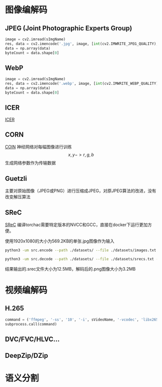 # 图像编解码
## JPEG (Joint Photographic Experts Group)
```py
image = cv2.imread(sImgName)
res, data = cv2.imencode('.jpg', image, [int(cv2.IMWRITE_JPEG_QUALITY), 95])
data = np.array(data)
byteCount = data.shape[0]
```

## WebP
```py
image = cv2.imread(sImgName)
res, data = cv2.imencode('.webp', image, [int(cv2.IMWRITE_WEBP_QUALITY), 95])
data = np.array(data)
byteCount = data.shape[0]
```

## ICER
[ICER](https://github.com/TheRealOrange/icer_compression.git)

## CORN
[COIN](https://gitcode.com/gh_mirrors/coi/coin.git)
神经网络对每幅图像进行训练$${x,y} -> {r,g,b}$$生成网络参数作为传输数据

## Guetzli
主要对原始图像（JPEG或PNG）进行压缩成JPEG，对原JPEG算法的改进，没有改变解压算法

## SReC
[SReC](git@github.com:caoscott/SReC.git)
编译torchac需要特定版本的NVCC和GCC，直接在docker下运行更加方便。

使用1920x1080的大小为569.2KB的单张.jpg图像作为输入
```sh
python3 -um src.encode --path ./datasets/ --file ./datasets/images.txt --save-path ./ --load ./models/openimages.pth

python3 -um src.decode --path ./datasets/ --file ./datasets/srecs.txt --save-path ./datasets/ --load ./models/openimages.pth 
```
结果输出的.srec文件大小为12.5MB，解码后的.png图像大小为3.2MB

# 视频编解码
## H.265
```py
command = ('ffmpeg', '-ss', '10', '-i', sVideoName, '-vcodec', 'libx265', '-crf', '23', sOutVideoName)
subprocess.call(command)
```
## DVC/FVC/HLVC...

## DeepZip/DZip

# 语义分割
